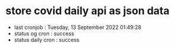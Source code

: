 # store covid daily api as json data

- last cronjob : Tuesday, 13 September 2022 01:49:28
- status og cron : success
- status daily cron : success
      
      